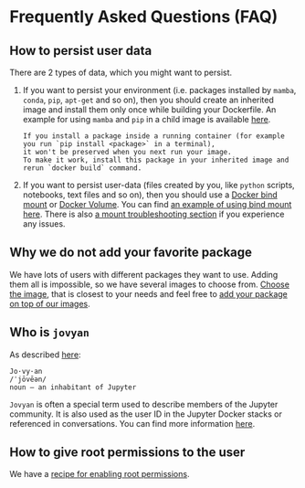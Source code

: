 # Frequently Asked Questions (FAQ)

## How to persist user data

There are 2 types of data, which you might want to persist.

1. If you want to persist your environment (i.e. packages installed by `mamba`, `conda`, `pip`, `apt-get` and so on),
   then you should create an inherited image and install them only once while building your Dockerfile.
   An example for using `mamba` and `pip` in a child image is available
   [here](./recipes.md#using-mamba-install-recommended-or-pip-install-in-a-child-docker-image).

   ```{note}
   If you install a package inside a running container (for example you run `pip install <package>` in a terminal),
   it won't be preserved when you next run your image.
   To make it work, install this package in your inherited image and rerun `docker build` command.
   ```

2. If you want to persist user-data (files created by you, like `python` scripts, notebooks, text files and so on),
   then you should use a
   [Docker bind mount](https://docs.docker.com/storage/bind-mounts/) or
   [Docker Volume](https://docs.docker.com/storage/volumes/).
   You can find [an example of using bind mount here](./running.md#example-2).
   There is also [a mount troubleshooting section](./troubleshooting.md#permission-denied-when-mounting-volumes) if you experience any issues.

## Why we do not add your favorite package

We have lots of users with different packages they want to use.
Adding them all is impossible, so we have several images to choose from.
[Choose the image](selecting.md), that is closest to your needs and feel free to [add your package on top of our images](recipes.md#using-mamba-install-recommended-or-pip-install-in-a-child-docker-image).

## Who is `jovyan`

As described [here](https://github.com/jupyter/docker-stacks/issues/358#issuecomment-288844834):

```text
Jo·vy·an
/ˈjōvēən/
noun – an inhabitant of Jupyter
```

`Jovyan` is often a special term used to describe members of the Jupyter community.
It is also used as the user ID in the Jupyter Docker stacks or referenced in conversations.
You can find more information [here](https://docs.jupyter.org/en/latest/community/content-community.html#what-is-a-jovyan).

## How to give root permissions to the user

We have a [recipe for enabling root permissions](recipes.md#using-sudo-within-a-container).

